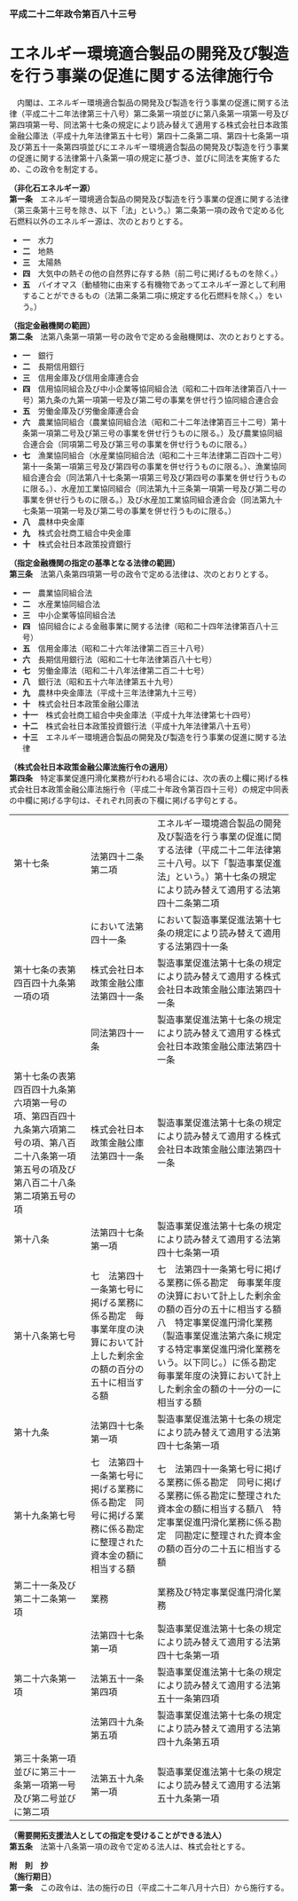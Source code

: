### 平成二十二年政令第百八十三号  
# エネルギー環境適合製品の開発及び製造を行う事業の促進に関する法律施行令  
　内閣は、エネルギー環境適合製品の開発及び製造を行う事業の促進に関する法律（平成二十二年法律第三十八号）第二条第一項並びに第八条第一項第一号及び第四項第一号、同法第十七条の規定により読み替えて適用する株式会社日本政策金融公庫法（平成十九年法律第五十七号）第四十二条第二項、第四十七条第一項及び第五十一条第四項並びにエネルギー環境適合製品の開発及び製造を行う事業の促進に関する法律第十八条第一項の規定に基づき、並びに同法を実施するため、この政令を制定する。  
  
**（非化石エネルギー源）**  
**第一条**　エネルギー環境適合製品の開発及び製造を行う事業の促進に関する法律（第三条第十三号を除き、以下「法」という。）第二条第一項の政令で定める化石燃料以外のエネルギー源は、次のとおりとする。  
* **一**　水力  
* **二**　地熱  
* **三**　太陽熱  
* **四**　大気中の熱その他の自然界に存する熱（前二号に掲げるものを除く。）  
* **五**　バイオマス（動植物に由来する有機物であってエネルギー源として利用することができるもの（法第二条第二項に規定する化石燃料を除く。）をいう。）  
  
**（指定金融機関の範囲）**  
**第二条**　法第八条第一項第一号の政令で定める金融機関は、次のとおりとする。  
* **一**　銀行  
* **二**　長期信用銀行  
* **三**　信用金庫及び信用金庫連合会  
* **四**　信用協同組合及び中小企業等協同組合法（昭和二十四年法律第百八十一号）第九条の九第一項第一号及び第二号の事業を併せ行う協同組合連合会  
* **五**　労働金庫及び労働金庫連合会  
* **六**　農業協同組合（農業協同組合法（昭和二十二年法律第百三十二号）第十条第一項第二号及び第三号の事業を併せ行うものに限る。）及び農業協同組合連合会（同項第二号及び第三号の事業を併せ行うものに限る。）  
* **七**　漁業協同組合（水産業協同組合法（昭和二十三年法律第二百四十二号）第十一条第一項第三号及び第四号の事業を併せ行うものに限る。）、漁業協同組合連合会（同法第八十七条第一項第三号及び第四号の事業を併せ行うものに限る。）、水産加工業協同組合（同法第九十三条第一項第一号及び第二号の事業を併せ行うものに限る。）及び水産加工業協同組合連合会（同法第九十七条第一項第一号及び第二号の事業を併せ行うものに限る。）  
* **八**　農林中央金庫  
* **九**　株式会社商工組合中央金庫  
* **十**　株式会社日本政策投資銀行  
  
**（指定金融機関の指定の基準となる法律の範囲）**  
**第三条**　法第八条第四項第一号の政令で定める法律は、次のとおりとする。  
* **一**　農業協同組合法  
* **二**　水産業協同組合法  
* **三**　中小企業等協同組合法  
* **四**　協同組合による金融事業に関する法律（昭和二十四年法律第百八十三号）  
* **五**　信用金庫法（昭和二十六年法律第二百三十八号）  
* **六**　長期信用銀行法（昭和二十七年法律第百八十七号）  
* **七**　労働金庫法（昭和二十八年法律第二百二十七号）  
* **八**　銀行法（昭和五十六年法律第五十九号）  
* **九**　農林中央金庫法（平成十三年法律第九十三号）  
* **十**　株式会社日本政策金融公庫法  
* **十一**　株式会社商工組合中央金庫法（平成十九年法律第七十四号）  
* **十二**　株式会社日本政策投資銀行法（平成十九年法律第八十五号）  
* **十三**　エネルギー環境適合製品の開発及び製造を行う事業の促進に関する法律  
  
**（株式会社日本政策金融公庫法施行令の適用）**  
**第四条**　特定事業促進円滑化業務が行われる場合には、次の表の上欄に掲げる株式会社日本政策金融公庫法施行令（平成二十年政令第百四十三号）の規定中同表の中欄に掲げる字句は、それぞれ同表の下欄に掲げる字句とする。  

||||  
| --- | --- | --- |  
|第十七条|法第四十二条第二項|エネルギー環境適合製品の開発及び製造を行う事業の促進に関する法律（平成二十二年法律第三十八号。以下「製造事業促進法」という。）第十七条の規定により読み替えて適用する法第四十二条第二項|  
||において法第四十一条|において製造事業促進法第十七条の規定により読み替えて適用する法第四十一条|  
|第十七条の表第四百四十九条第一項の項|株式会社日本政策金融公庫法第四十一条|製造事業促進法第十七条の規定により読み替えて適用する株式会社日本政策金融公庫法第四十一条|  
||同法第四十一条|製造事業促進法第十七条の規定により読み替えて適用する株式会社日本政策金融公庫法第四十一条|  
|第十七条の表第四百四十九条第六項第一号の項、第四百四十九条第六項第二号の項、第八百二十八条第一項第五号の項及び第八百二十八条第二項第五号の項|株式会社日本政策金融公庫法第四十一条|製造事業促進法第十七条の規定により読み替えて適用する株式会社日本政策金融公庫法第四十一条|  
|第十八条|法第四十七条第一項|製造事業促進法第十七条の規定により読み替えて適用する法第四十七条第一項|  
|第十八条第七号|七　法第四十一条第七号に掲げる業務に係る勘定　毎事業年度の決算において計上した剰余金の額の百分の五十に相当する額|七　法第四十一条第七号に掲げる業務に係る勘定　毎事業年度の決算において計上した剰余金の額の百分の五十に相当する額八　特定事業促進円滑化業務（製造事業促進法第六条に規定する特定事業促進円滑化業務をいう。以下同じ。）に係る勘定　毎事業年度の決算において計上した剰余金の額の十一分の一に相当する額|  
|第十九条|法第四十七条第一項|製造事業促進法第十七条の規定により読み替えて適用する法第四十七条第一項|  
|第十九条第七号|七　法第四十一条第七号に掲げる業務に係る勘定　同号に掲げる業務に係る勘定に整理された資本金の額に相当する額|七　法第四十一条第七号に掲げる業務に係る勘定　同号に掲げる業務に係る勘定に整理された資本金の額に相当する額八　特定事業促進円滑化業務に係る勘定　同勘定に整理された資本金の額の百分の二十五に相当する額|  
|第二十一条及び第二十二条第一項|業務|業務及び特定事業促進円滑化業務|  
||法第四十七条第一項|製造事業促進法第十七条の規定により読み替えて適用する法第四十七条第一項|  
|第二十六条第一項|法第五十一条第四項|製造事業促進法第十七条の規定により読み替えて適用する法第五十一条第四項|  
||法第四十九条第五項|製造事業促進法第十七条の規定により読み替えて適用する法第四十九条第五項|  
|第三十条第一項並びに第三十一条第一項第一号及び第二号並びに第二項|法第五十九条第一項|製造事業促進法第十七条の規定により読み替えて適用する法第五十九条第一項|  
  
  
**（需要開拓支援法人としての指定を受けることができる法人）**  
**第五条**　法第十八条第一項の政令で定める法人は、株式会社とする。  
  
**附　則　抄**  
**（施行期日）**  
**第一条**　この政令は、法の施行の日（平成二十二年八月十六日）から施行する。  
  
